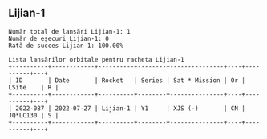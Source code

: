 ## Lijian-1

    Număr total de lansări Lijian-1: 1
    Număr de eșecuri Lijian-1: 0
    Rată de succes Lijian-1: 100.00%
    
    Lista lansărilor orbitale pentru racheta Lijian-1
    +----------+------------+----------+--------+---------------+----+----------+---+
    | ID       | Date       | Rocket   | Series | Sat * Mission | Or | LSite    | R |
    +----------+------------+----------+--------+---------------+----+----------+---+
    | 2022-087 | 2022-07-27 | Lijian-1 | Y1     | XJS (-)       | CN | JQ*LC130 | S |
    +----------+------------+----------+--------+---------------+----+----------+---+
    

